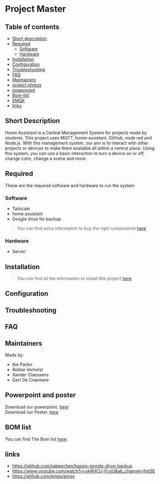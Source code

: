 # Project Master





## Table of contents

- [Short description](#short-description)
- [Required](#required)
  - [Software](#software)
  - [Hardware](#hardware)
- [Installation](#installation)
- [Configuration](#configuration)
- [Troubleshooting](#troubleshooting)
- [FAQ](#faq)
- [Maintainers](#maintainers)
- [project photos](#mood-images)
- [powerpoint](#Powerpoint)
- [Bom-list](./documentation/BOMLIST.md)
- [EMQX](./documentation/EMQX.md)
- [links](#links)

## Short Description

Home Assistant is a Central Management System for projects made by students.
This project uses MQTT, home-assistant, GitHub, node red and Node.js. With this management system, our aim is to interact with other projects or devices to make them available all within a central place.
Using this system, you can use a basic interaction to turn a device on or off, change color, change a scene and more.


## Required

These are the required software and hardware to run the system

### Software
 - Tailscale
 - home assistant
 - Google drive for backup

> You can find extra information to buy the right components [here](./documentation/SOFTWARE.md).

### Hardware

- Server


## Installation

> You can find all the information to install this project [here](./documentation/INSTALLATION.md).

## Configuration


## Troubleshooting


## FAQ


## Maintainers

Made by:
 - Ibe Packo
 - Robbe Verhelst
 - Xander Claessens
 - Gert De Craemere


## Powerpoint and poster

Download our powerpoint. [here](https://vivesonline-my.sharepoint.com/:f:/g/personal/r0901019_student_vives_be/Erk_sTz_4S9MkCufZ0eB564B7aQfrfN3rfPNdLfrI6m4tA?e=XpYHaS) <br />
Download our Poster. [here](https://vivesonline-my.sharepoint.com/:f:/g/personal/r0937303_student_vives_be/EnZxGHNR7BBNhbjRPSCZOQEB5Z1SUFSEeUQmNq461D9abg?e=Ti41gJ)

## BOM list

You can find The Bom list [here](./documentation/BOMLIST.md).


## links

- https://github.com/sabeechen/hassio-google-drive-backup 
- https://www.youtube.com/watch?v=okRHCU-FcgU&ab_channel=fixtSE
- https://github.com/emqx/emqx
